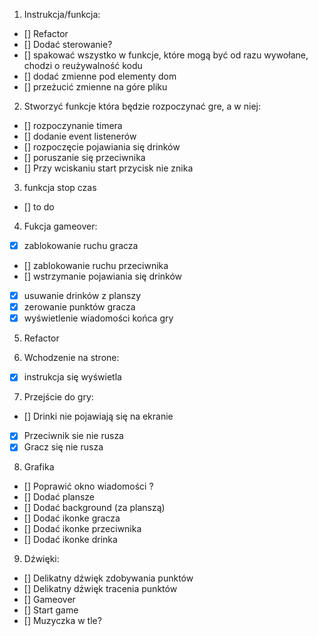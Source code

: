 1. Instrukcja/funkcja:
- [] Refactor
- [] Dodać sterowanie?
- [] spakować wszystko w funkcje, które mogą być od razu wywołane, chodzi o reużywalność kodu
- [] dodać zmienne pod elementy dom
- [] przeżucić zmienne na góre pliku

2. Stworzyć funkcje która będzie rozpoczynać gre, a w niej:
- [] rozpoczynanie timera
- [] dodanie event listenerów
- [] rozpoczęcie pojawiania się drinków
- [] poruszanie się przeciwnika
- [] Przy wciskaniu start przycisk nie znika

3. funkcja stop czas
- [] to do

4. Fukcja gameover:
- [x] zablokowanie ruchu gracza
- [] zablokowanie ruchu przeciwnika
- [] wstrzymanie pojawiania się drinków
- [x] usuwanie drinków z planszy
- [x] zerowanie punktów gracza
- [x] wyświetlenie wiadomości końca gry

5. Refactor

6. Wchodzenie na strone:
- [x] instrukcja się wyświetla

7. Przejście do gry:
- [] Drinki nie pojawiają się na ekranie
- [x] Przeciwnik sie nie rusza
- [x] Gracz się nie rusza

8. Grafika
- [] Poprawić okno wiadomości ?
- [] Dodać plansze
- [] Dodać background (za planszą)
- [] Dodać ikonke gracza
- [] Dodać ikonke przeciwnika
- [] Dodać ikonke drinka

9. Dźwięki: 
- [] Delikatny dźwięk zdobywania punktów
- [] Delikatny dźwięk tracenia punktów
- [] Gameover
- [] Start game
- [] Muzyczka w tle?